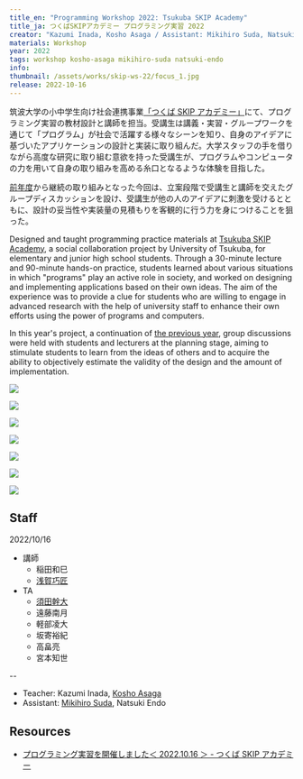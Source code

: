 ```yaml
---
title_en: "Programming Workshop 2022: Tsukuba SKIP Academy"
title_ja: つくばSKIPアカデミー プログラミング実習 2022
creator: "Kazumi Inada, Kosho Asaga / Assistant: Mikihiro Suda, Natsuki Endo"
materials: Workshop
year: 2022
tags: workshop kosho-asaga mikihiro-suda natsuki-endo
info:
thumbnail: /assets/works/skip-ws-22/focus_1.jpg
release: 2022-10-16
---
```


筑波大学の小中学生向け社会連携事業[「つくば SKIP アカデミー」](https://skip.tsukuba.ac.jp)にて、プログラミング実習の教材設計と講師を担当。受講生は講義・実習・グループワークを通じて「プログラム」が社会で活躍する様々なシーンを知り、自身のアイデアに基づいたアプリケーションの設計と実装に取り組んだ。大学スタッフの手を借りながら高度な研究に取り組む意欲を持った受講生が、プログラムやコンピュータの力を用いて自身の取り組みを高める糸口となるような体験を目指した。

[前年度](/pages/works/skip-ws-21.md)から継続の取り組みとなった今回は、立案段階で受講生と講師を交えたグループディスカッションを設け、受講生が他の人のアイデアに刺激を受けるとともに、設計の妥当性や実装量の見積もりを客観的に行う力を身につけることを狙った。

Designed and taught programming practice materials at [Tsukuba SKIP Academy](https://skip.tsukuba.ac.jp), a social collaboration project by University of Tsukuba, for elementary and junior high school students. Through a 30-minute lecture and 90-minute hands-on practice, students learned about various situations in which "programs" play an active role in society, and worked on designing and implementing applications based on their own ideas. The aim of the experience was to provide a clue for students who are willing to engage in advanced research with the help of university staff to enhance their own efforts using the power of programs and computers.

In this year's project, a continuation of [the previous year](/pages/works/skip-ws-21.md), group discussions were held with students and lecturers at the planning stage, aiming to stimulate students to learn from the ideas of others and to acquire the ability to objectively estimate the validity of the design and the amount of implementation.

![](/assets/works/skip-ws-22/topview.jpg)

![](/assets/works/skip-ws-22/side_0.jpg)

![](/assets/works/skip-ws-22/focus_0.jpg)

![](/assets/works/skip-ws-22/focus_3.jpg)

![](/assets/works/skip-ws-22/side_1.jpg)

![](/assets/works/skip-ws-22/focus_1.jpg)

![](/assets/works/skip-ws-22/focus_2.jpg)

## Staff

2022/10/16

- 講師
  - 稲田和巳
  - [浅賀巧匠](https://twitter.com/asagakosho)
- TA
  - [須田幹大](https://sudame.net/)
  - 遠藤南月
  - 軽部凌大
  - 坂寄裕紀
  - 高畠亮
  - 宮本知世

--

- Teacher: Kazumi Inada, [Kosho Asaga](https://twitter.com/asagakosho)
- Assistant: [Mikihiro Suda](https://sudame.net/), Natsuki Endo

## Resources

- [プログラミング実習を開催しました＜ 2022.10.16 ＞ - つくば SKIP アカデミー](https://skip.tsukuba.ac.jp/activity/programing%ef%bc%9c2022-10-16%ef%bc%9e/)
